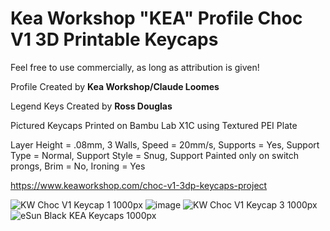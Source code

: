 # Kea Workshop "KEA" Profile Choc V1 3D Printable Keycaps

Feel free to use commercially, as long as attribution is given!

Profile Created by **Kea Workshop/Claude Loomes**

Legend Keys Created by **Ross Douglas**

Pictured Keycaps Printed on Bambu Lab X1C using Textured PEI Plate

Layer Height = .08mm,
3 Walls,
Speed = 20mm/s,
Supports = Yes,
Support Type = Normal,
Support Style = Snug,
Support Painted only on switch prongs,
Brim = No,
Ironing = Yes

https://www.keaworkshop.com/choc-v1-3dp-keycaps-project


![KW Choc V1 Keycap 1 1000px ](https://github.com/klouderone/kwchocv1keycaps/assets/136342173/fe14f961-8a48-4431-bf91-d87cf4a46852)
![image](https://github.com/klouderone/kwchocv1keycaps/assets/136342173/de070ffa-8e2a-4720-a428-e5b5e95ca5af)
![KW Choc V1 Keycap 3 1000px ](https://github.com/klouderone/kwchocv1keycaps/assets/136342173/4e941cb2-457c-480f-855f-f92ca84ea3c6)
![eSun Black KEA Keycaps 1000px](https://github.com/klouderone/kwchocv1keycaps/assets/136342173/b22c6a26-8cf0-4088-92b9-4bb383c04df7)



